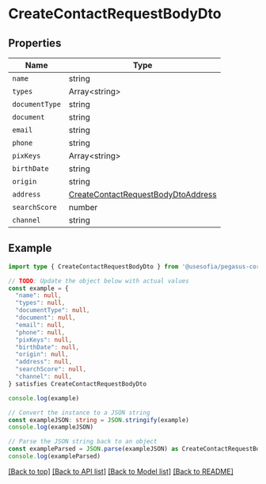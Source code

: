
# CreateContactRequestBodyDto


## Properties

Name | Type
------------ | -------------
`name` | string
`types` | Array&lt;string&gt;
`documentType` | string
`document` | string
`email` | string
`phone` | string
`pixKeys` | Array&lt;string&gt;
`birthDate` | string
`origin` | string
`address` | [CreateContactRequestBodyDtoAddress](CreateContactRequestBodyDtoAddress.md)
`searchScore` | number
`channel` | string

## Example

```typescript
import type { CreateContactRequestBodyDto } from '@usesofia/pegasus-core-api-sdk'

// TODO: Update the object below with actual values
const example = {
  "name": null,
  "types": null,
  "documentType": null,
  "document": null,
  "email": null,
  "phone": null,
  "pixKeys": null,
  "birthDate": null,
  "origin": null,
  "address": null,
  "searchScore": null,
  "channel": null,
} satisfies CreateContactRequestBodyDto

console.log(example)

// Convert the instance to a JSON string
const exampleJSON: string = JSON.stringify(example)
console.log(exampleJSON)

// Parse the JSON string back to an object
const exampleParsed = JSON.parse(exampleJSON) as CreateContactRequestBodyDto
console.log(exampleParsed)
```

[[Back to top]](#) [[Back to API list]](../README.md#api-endpoints) [[Back to Model list]](../README.md#models) [[Back to README]](../README.md)



